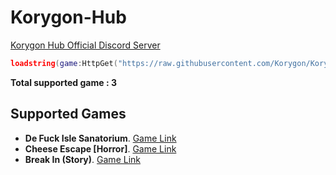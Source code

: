 # Korygon-Hub

[Korygon Hub Official Discord Server](https://discord.gg/FXR36XUGKx "https://discord.gg/FXR36XUGKx")

```lua
loadstring(game:HttpGet("https://raw.githubusercontent.com/Korygon/Korygon-Hub/main/source.lua", true))()
```

**Total supported game : 3**

## Supported Games

- **De Fuck Isle Sanatorium**. [Game Link](https://www.roblox.com/games/3522803956/NURSEAPP-De-Pride-Isle-Sanatorium-LGBTQ "https://www.roblox.com/games/3522803956/NURSEAPP-De-Pride-Isle-Sanatorium")
- **Cheese Escape [Horror]**. [Game Link](https://www.roblox.com/games/5777099015/Cheese-Escape-Horror "https://www.roblox.com/games/5777099015/Cheese-Escape-Horror")
- **Break In (Story)**. [Game Link](https://www.roblox.com/games/3851622790/Break-In-Story "https://www.roblox.com/games/3851622790/Break-In-Story")
